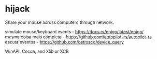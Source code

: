 # hijack
Share your mouse across computers through network.

simulate mouse/keyboard events - https://docs.rs/enigo/latest/enigo/
mesma coisa mais completa - https://github.com/autopilot-rs/autopilot-rs
escuta eventos - https://github.com/ostrosco/device_query

WinAPI, Cocoa, and Xlib or XCB
